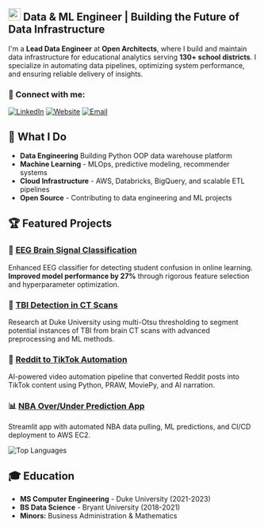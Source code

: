 ## <img src="https://media.giphy.com/media/26tn33aiTi1jkl6H6/giphy.gif" width="25px"> Data & ML Engineer | Building the Future of Data Infrastructure

I'm a **Lead Data Engineer** at **Open Architects**, where I build and maintain data infrastructure for educational analytics serving **130+ school districts**. I specialize in automating data pipelines, optimizing system performance, and ensuring reliable delivery of insights.

### 🔗 Connect with me:
[![LinkedIn](https://img.shields.io/badge/-LinkedIn-blue?style=flat-square&logo=linkedin&logoColor=white)](https://www.linkedin.com/in/alexbzdel)
[![Website](https://img.shields.io/badge/-Website-6366f1?style=flat-square&logo=website&logoColor=white)](https://alexbzdel.com/)
[![Email](https://img.shields.io/badge/-Email-red?style=flat-square&logo=gmail&logoColor=white)](mailto:abzdel25@gmail.com)

## 🎯 What I Do
- **Data Engineering** Building Python OOP data warehouse platform
- **Machine Learning** - MLOps, predictive modeling, recommender systems
- **Cloud Infrastructure** - AWS, Databricks, BigQuery, and scalable ETL pipelines
- **Open Source** - Contributing to data engineering and ML projects

## 🏆 Featured Projects

### 🧠 [EEG Brain Signal Classification](https://github.com/abzdel/BCI-EEG-Classification)
Enhanced EEG classifier for detecting student confusion in online learning. **Improved model performance by 27%** through rigorous feature selection and hyperparameter optimization.

### 🏥 [TBI Detection in CT Scans](https://github.com/abzdel)
Research at Duke University using multi-Otsu thresholding to segment potential instances of TBI from brain CT scans with advanced preprocessing and ML methods.

### 🤖 [Reddit to TikTok Automation](https://www.tiktok.com/@redditreels.daily)
AI-powered video automation pipeline that converted Reddit posts into TikTok content using Python, PRAW, MoviePy, and AI narration.

### 📊 [NBA Over/Under Prediction App](https://github.com/abzdel/NBA_Over_Under_Prediction_App)
Streamlit app with automated NBA data pulling, ML predictions, and CI/CD deployment to AWS EC2.

![Top Languages](https://github-readme-stats.vercel.app/api/top-langs/?username=abzdel&layout=compact&theme=radical)

## 🎓 Education
- **MS Computer Engineering** - Duke University (2021-2023)
- **BS Data Science** - Bryant University (2018-2021)
- **Minors:** Business Administration & Mathematics
